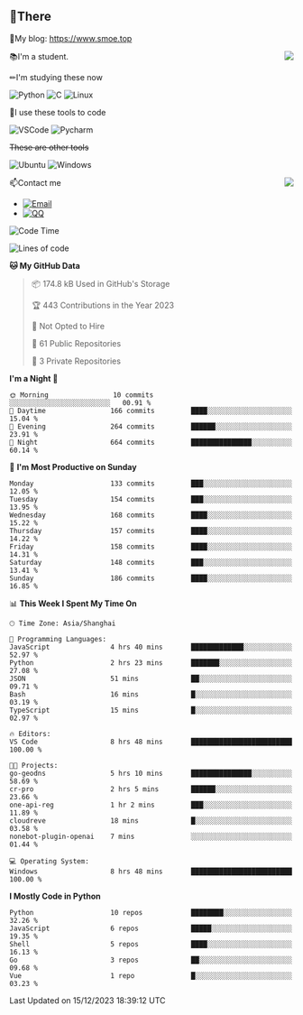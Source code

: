 
## 👏There

📰My blog: https://www.smoe.top

<img align="right" src="https://github-readme-stats.vercel.app/api/top-langs/?username=AkashiCoin"/>


📚I'm a student.

✏I'm studying these now

![Python](https://img.shields.io/badge/-Python-blue?style=flat-square&logo=Python&logoColor=fff)
![C](https://img.shields.io/badge/-C-585858?style=flat-square&logo=C&logoColor=fff)
![Linux](https://img.shields.io/badge/-Linux-black?style=flat-square&logo=Linux&logoColor=fff)

🔨I use these tools to code

![VSCode](https://img.shields.io/badge/-VSCode-blue?style=flat-square&logo=visualstudiocode&logoColor=fff)
![Pycharm](https://img.shields.io/badge/-Pycharm-green?style=flat-square&logo=pycharm&logoColor=fff)

 ~~These are other tools~~

![Ubuntu](https://img.shields.io/badge/-Ubuntu-orange?style=flat-square&logo=Ubuntu&logoColor=fff)
![Windows](https://img.shields.io/badge/-Windows-blue?style=flat-square&logo=Windows&logoColor=fff)

<img align="right" src="https://github-readme-stats.vercel.app/api?username=AkashiCoin" />


📫Contact me

* [![Email](https://img.shields.io/badge/Email-l1040186796@gmail.com-1?style=social&logoColor=fff)](mailto:l1040186796@gmail.com)
* [![QQ](https://img.shields.io/badge/QQ-1040186796-1?style=social&logoColor=fff)](tencent://AddContact/?fromId=45&fromSubId=1&subcmd=all&uin=1040186796&website=www.oicqzone.com)

<!--START_SECTION:waka-->
![Code Time](http://img.shields.io/badge/Code%20Time-1%2C088%20hrs%2050%20mins-blue)

![Lines of code](https://img.shields.io/badge/From%20Hello%20World%20I%27ve%20Written-279.9%20thousand%20lines%20of%20code-blue)

**🐱 My GitHub Data** 

> 📦 174.8 kB Used in GitHub's Storage 
 > 
> 🏆 443 Contributions in the Year 2023
 > 
> 🚫 Not Opted to Hire
 > 
> 📜 61 Public Repositories 
 > 
> 🔑 3 Private Repositories 
 > 
**I'm a Night 🦉** 

```text
🌞 Morning                10 commits          ░░░░░░░░░░░░░░░░░░░░░░░░░   00.91 % 
🌆 Daytime                166 commits         ████░░░░░░░░░░░░░░░░░░░░░   15.04 % 
🌃 Evening                264 commits         ██████░░░░░░░░░░░░░░░░░░░   23.91 % 
🌙 Night                  664 commits         ███████████████░░░░░░░░░░   60.14 % 
```
📅 **I'm Most Productive on Sunday** 

```text
Monday                   133 commits         ███░░░░░░░░░░░░░░░░░░░░░░   12.05 % 
Tuesday                  154 commits         ███░░░░░░░░░░░░░░░░░░░░░░   13.95 % 
Wednesday                168 commits         ████░░░░░░░░░░░░░░░░░░░░░   15.22 % 
Thursday                 157 commits         ████░░░░░░░░░░░░░░░░░░░░░   14.22 % 
Friday                   158 commits         ████░░░░░░░░░░░░░░░░░░░░░   14.31 % 
Saturday                 148 commits         ███░░░░░░░░░░░░░░░░░░░░░░   13.41 % 
Sunday                   186 commits         ████░░░░░░░░░░░░░░░░░░░░░   16.85 % 
```


📊 **This Week I Spent My Time On** 

```text
🕑︎ Time Zone: Asia/Shanghai

💬 Programming Languages: 
JavaScript               4 hrs 40 mins       █████████████░░░░░░░░░░░░   52.97 % 
Python                   2 hrs 23 mins       ███████░░░░░░░░░░░░░░░░░░   27.08 % 
JSON                     51 mins             ██░░░░░░░░░░░░░░░░░░░░░░░   09.71 % 
Bash                     16 mins             █░░░░░░░░░░░░░░░░░░░░░░░░   03.19 % 
TypeScript               15 mins             █░░░░░░░░░░░░░░░░░░░░░░░░   02.97 % 

🔥 Editors: 
VS Code                  8 hrs 48 mins       █████████████████████████   100.00 % 

🐱‍💻 Projects: 
go-geodns                5 hrs 10 mins       ███████████████░░░░░░░░░░   58.69 % 
cr-pro                   2 hrs 5 mins        ██████░░░░░░░░░░░░░░░░░░░   23.66 % 
one-api-reg              1 hr 2 mins         ███░░░░░░░░░░░░░░░░░░░░░░   11.89 % 
cloudreve                18 mins             █░░░░░░░░░░░░░░░░░░░░░░░░   03.58 % 
nonebot-plugin-openai    7 mins              ░░░░░░░░░░░░░░░░░░░░░░░░░   01.44 % 

💻 Operating System: 
Windows                  8 hrs 48 mins       █████████████████████████   100.00 % 
```

**I Mostly Code in Python** 

```text
Python                   10 repos            ████████░░░░░░░░░░░░░░░░░   32.26 % 
JavaScript               6 repos             █████░░░░░░░░░░░░░░░░░░░░   19.35 % 
Shell                    5 repos             ████░░░░░░░░░░░░░░░░░░░░░   16.13 % 
Go                       3 repos             ██░░░░░░░░░░░░░░░░░░░░░░░   09.68 % 
Vue                      1 repo              █░░░░░░░░░░░░░░░░░░░░░░░░   03.23 % 
```




 Last Updated on 15/12/2023 18:39:12 UTC
<!--END_SECTION:waka-->

